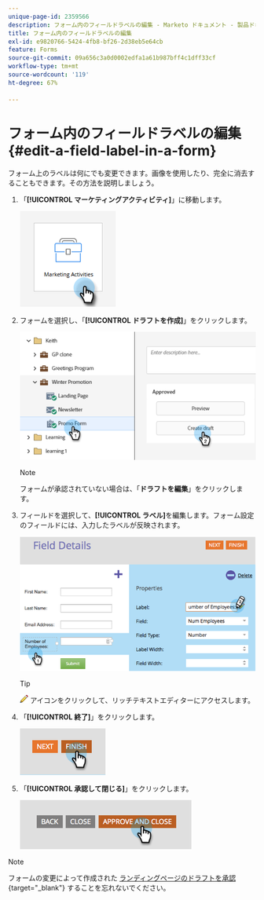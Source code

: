 ```yaml
---
unique-page-id: 2359566
description: フォーム内のフィールドラベルの編集 - Marketo ドキュメント - 製品ドキュメント
title: フォーム内のフィールドラベルの編集
exl-id: e9820766-5424-4fb8-bf26-2d38eb5e64cb
feature: Forms
source-git-commit: 09a656c3a0d0002edfa1a61b987bff4c1dff33cf
workflow-type: tm+mt
source-wordcount: '119'
ht-degree: 67%

---
```


# フォーム内のフィールドラベルの編集 {#edit-a-field-label-in-a-form}

フォーム上のラベルは何にでも変更できます。画像を使用したり、完全に消去することもできます。その方法を説明しましょう。

1. 「**[!UICONTROL マーケティングアクティビティ]**」に移動します。

   ![](assets/edit-a-field-label-in-a-form-1.png)

1. フォームを選択し、「**[!UICONTROL ドラフトを作成]**」をクリックします。

   ![](assets/edit-a-field-label-in-a-form-2.png)

   >[!NOTE]
   >
   >フォームが承認されていない場合は、「**ドラフトを編集**」をクリックします。

1. フィールドを選択して、**[!UICONTROL ラベル]**&#x200B;を編集します。フォーム設定のフィールドには、入力したラベルが反映されます。

   ![](assets/edit-a-field-label-in-a-form-3.png)

   >[!TIP]
   >
   >![ 鉛筆 ](assets/icon-pencil.png) アイコンをクリックして、リッチテキストエディターにアクセスします。

1. 「**[!UICONTROL 終了]**」をクリックします。

   ![](assets/edit-a-field-label-in-a-form-4.png)

1. 「**[!UICONTROL 承認して閉じる]**」をクリックします。

   ![](assets/edit-a-field-label-in-a-form-5.png)

>[!NOTE]
>
>フォームの変更によって作成された [ ランディングページのドラフトを承認 ](/help/marketo/product-docs/demand-generation/landing-pages/understanding-landing-pages/approve-unapprove-or-delete-a-landing-page.md){target="_blank"} することを忘れないでください。
